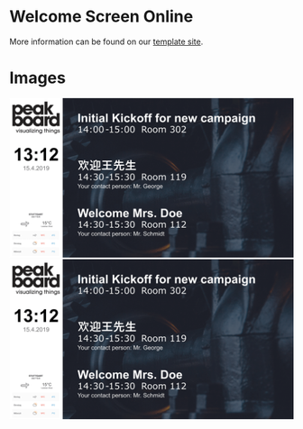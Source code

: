 # Welcome Screen Online
More information can be found on our [template site](https://templates.peakboard.com/en/welcome_screen_online).

# Images
![Welcome Screen Online Screenshot](Welcome_Screen_Online_EN.png)
![Welcome Screen Online Screenshot](Welcome_Screen_Online_DE.png)